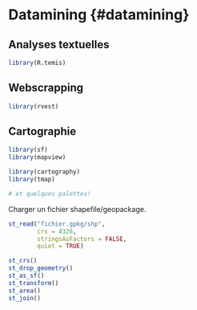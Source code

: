 # Datamining {#datamining}



## Analyses textuelles


```r
library(R.temis)
```

## Webscrapping


```r
library(rvest)
```

## Cartographie


```r
library(sf)
library(mapview)

library(cartography)
library(tmap)

# et quelques palettes!
```

Charger un fichier shapefile/geopackage.

```r
st_read("fichier.gpkg/shp",
        crs = 4326,
        stringsAsFactors = FALSE,
        quiet = TRUE)
```


```r
st_crs()
st_drop_geometry()
st_as_sf()
st_transform()
st_area()
st_join()
```
